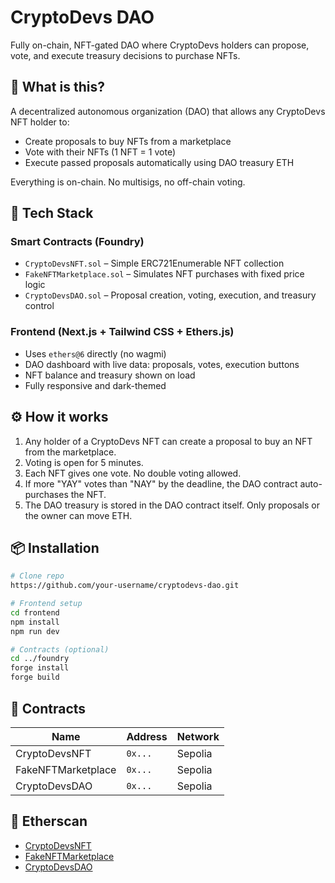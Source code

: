 # CryptoDevs DAO

Fully on-chain, NFT-gated DAO where CryptoDevs holders can propose, vote, and execute treasury decisions to purchase NFTs.

## 🧠 What is this?
A decentralized autonomous organization (DAO) that allows any CryptoDevs NFT holder to:

- Create proposals to buy NFTs from a marketplace
- Vote with their NFTs (1 NFT = 1 vote)
- Execute passed proposals automatically using DAO treasury ETH

Everything is on-chain. No multisigs, no off-chain voting.

## 🧩 Tech Stack

### Smart Contracts (Foundry)
- `CryptoDevsNFT.sol` – Simple ERC721Enumerable NFT collection
- `FakeNFTMarketplace.sol` – Simulates NFT purchases with fixed price logic
- `CryptoDevsDAO.sol` – Proposal creation, voting, execution, and treasury control

### Frontend (Next.js + Tailwind CSS + Ethers.js)
- Uses `ethers@6` directly (no wagmi)
- DAO dashboard with live data: proposals, votes, execution buttons
- NFT balance and treasury shown on load
- Fully responsive and dark-themed

## ⚙️ How it works
1. Any holder of a CryptoDevs NFT can create a proposal to buy an NFT from the marketplace.
2. Voting is open for 5 minutes.
3. Each NFT gives one vote. No double voting allowed.
4. If more "YAY" votes than "NAY" by the deadline, the DAO contract auto-purchases the NFT.
5. The DAO treasury is stored in the DAO contract itself. Only proposals or the owner can move ETH.

## 📦 Installation
```bash
# Clone repo
https://github.com/your-username/cryptodevs-dao.git

# Frontend setup
cd frontend
npm install
npm run dev

# Contracts (optional)
cd ../foundry
forge install
forge build
```

## 📄 Contracts
| Name | Address | Network |
|------|---------|---------|
| CryptoDevsNFT | `0x...` | Sepolia |
| FakeNFTMarketplace | `0x...` | Sepolia |
| CryptoDevsDAO | `0x...` | Sepolia |

## 🔗 Etherscan
- [CryptoDevsNFT](https://etherscan.io/address/0x...)
- [FakeNFTMarketplace](https://etherscan.io/address/0x...)
- [CryptoDevsDAO](https://etherscan.io/address/0x...)
